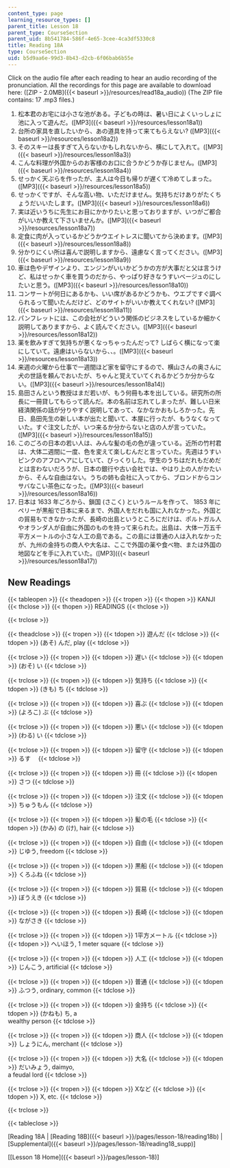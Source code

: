 ```yaml
---
content_type: page
learning_resource_types: []
parent_title: Lesson 18
parent_type: CourseSection
parent_uid: 8b541784-586f-4e65-3cee-4ca3df5330c8
title: Reading 18A
type: CourseSection
uid: b5d9aa6e-99d3-8b43-d2cb-6f06bab6b55e
---
```


Click on the audio file after each reading to hear an audio recording of the pronunciation. All the recordings for this page are available to download here: ([ZIP - 2.0MB]({{< baseurl >}}/resources/read18a_audio)) (The ZIP file contains: 17 .mp3 files.)

1.  松本君のお宅には小さな池がある。子どもの時は、暑い日によくいっしょに池に入って遊んだ。([MP3]({{< baseurl >}}/resources/lesson18a1))
2.  台所の家具を直したいから、あの道具を持って来てもらえない? ([MP3]({{< baseurl >}}/resources/lesson18a2))
3.  そのスキーは長すぎて入らないかもしれないから、横にして入れて。([MP3]({{< baseurl >}}/resources/lesson18a3))
4.  こんな料理が外国からのお客様のお口に合うかどうか存じません。([MP3]({{< baseurl >}}/resources/lesson18a4))
5.  せっかく天ぷらを作ったが、主人は今日も帰りが遅くて冷めてしまった。([MP3]({{< baseurl >}}/resources/lesson18a5))
6.  せっかくですが、そんな高い物、いただけません。気持ちだけありがたくちょうだいいたします。([MP3]({{< baseurl >}}/resources/lesson18a6))
7.  実は近いうちに先生にお目にかかりたいと思っておりますが、いつがご都合がいいか教えて下さいませんか。([MP3]({{< baseurl >}}/resources/lesson18a7))
8.  定食に肉が入っているかどうかウエイトレスに聞いてから決めます。([MP3]({{< baseurl >}}/resources/lesson18a8))
9.  分かりにくい所は喜んで説明しますから、遠慮なく言ってください。([MP3]({{< baseurl >}}/resources/lesson18a9))
10.  車は色やデザインより、エンジンがいいかどうかの方が大事だと父は言うけど、私はせっかく車を買うのだから、やっぱり好きなうすいベージュのにしたいと思う。([MP3]({{< baseurl >}}/resources/lesson18a10))
11.  コンサートが何日にあるかも、いい席があるかどうかも、ウエブですぐ調べられるって聞いたんだけど、どのサイトがいいか教えてくれない? ([MP3]({{< baseurl >}}/resources/lesson18a11))
12.  パンフレットには、この会社がどういう関係のビジネスをしているか細かく説明してありますから、よく読んでください。([MP3]({{< baseurl >}}/resources/lesson18a12))
13.  薬を飲みすぎて気持ちが悪くなっちゃったんだって? しばらく横になって楽にしていて。遠慮はいらないから、、。([MP3]({{< baseurl >}}/resources/lesson18a13))
14.  来週の火曜から仕事で一週間ほど家を留守にするので、横山さんの奥さんに犬の世話を頼んでおいたが、ちゃんと覚えていてくれるかどうか分からない。([MP3]({{< baseurl >}}/resources/lesson18a14))
15.  島田さんという教授はまだ若いが、もう何冊も本を出している。研究所の所長に一冊貸してもらって読んだ。本の名前は忘れてしまったが、難しい日米経済関係の話が分りやすく説明してあって、なかなかおもしろかった。先日、島田先生の新しい本が出たと聞いて、本屋に行ったが、もうなくなっていた。すぐ注文したが、いつ来るか分からないと店の人が言っていた。([MP3]({{< baseurl >}}/resources/lesson18a15))
16.  このごろの日本の若い人は、みんな髪の毛の色が違っている。近所の竹村君は、大体二週間に一度、色を変えて楽しむんだと言っていた。先週はうすいピンクのアフロヘアにしていて、びっくりした。学生のうちはだれもだめだとは言わないだろうが、日本の銀行や古い会社では、やはり上の人がかたいから、そんな自由はない。うちの姉も会社に入ってから、ブロンドからコンサバなこい茶色になった。([MP3]({{< baseurl >}}/resources/lesson18a16))
17.  日本は 1633 年ごろから、鎖国 (さこく) というルールを作って、 1853 年にペリーが黒船で日本に来るまで、外国人をだれも国に入れなかった。外国との貿易もできなかったが、長崎の出島というところにだけは、ポルトガル人やオランダ人が自由に外国のものを持って来られた。出島は、大体一万五千平方メートルの小さな人工の島である。この島には普通の人は入れなかったが、九州の金持ちの商人や大名は、ここで外国の薬や食べ物、または外国の地図などを手に入れていた。([MP3]({{< baseurl >}}/resources/lesson18a17))

New Readings
------------

{{< tableopen >}}
{{< theadopen >}}
{{< tropen >}}
{{< thopen >}}
KANJI
{{< thclose >}}
{{< thopen >}}
READINGS
{{< thclose >}}

{{< trclose >}}

{{< theadclose >}}
{{< tropen >}}
{{< tdopen >}}
遊んだ
{{< tdclose >}}
{{< tdopen >}}
(あそ) んだ, play
{{< tdclose >}}

{{< trclose >}}
{{< tropen >}}
{{< tdopen >}}
遅い
{{< tdclose >}}
{{< tdopen >}}
(おそ) い
{{< tdclose >}}

{{< trclose >}}
{{< tropen >}}
{{< tdopen >}}
気持ち
{{< tdclose >}}
{{< tdopen >}}
(きも) ち
{{< tdclose >}}

{{< trclose >}}
{{< tropen >}}
{{< tdopen >}}
喜ぶ
{{< tdclose >}}
{{< tdopen >}}
(よろこ) ぶ
{{< tdclose >}}

{{< trclose >}}
{{< tropen >}}
{{< tdopen >}}
悪い
{{< tdclose >}}
{{< tdopen >}}
(わる) い
{{< tdclose >}}

{{< trclose >}}
{{< tropen >}}
{{< tdopen >}}
留守
{{< tdclose >}}
{{< tdopen >}}
るす　
{{< tdclose >}}

{{< trclose >}}
{{< tropen >}}
{{< tdopen >}}
冊
{{< tdclose >}}
{{< tdopen >}}
さつ
{{< tdclose >}}

{{< trclose >}}
{{< tropen >}}
{{< tdopen >}}
注文
{{< tdclose >}}
{{< tdopen >}}
ちゅうもん
{{< tdclose >}}

{{< trclose >}}
{{< tropen >}}
{{< tdopen >}}
髪の毛
{{< tdclose >}}
{{< tdopen >}}
(かみ) の (け), hair
{{< tdclose >}}

{{< trclose >}}
{{< tropen >}}
{{< tdopen >}}
自由
{{< tdclose >}}
{{< tdopen >}}
じゆう, freedom
{{< tdclose >}}

{{< trclose >}}
{{< tropen >}}
{{< tdopen >}}
黒船
{{< tdclose >}}
{{< tdopen >}}
くろふね
{{< tdclose >}}

{{< trclose >}}
{{< tropen >}}
{{< tdopen >}}
貿易
{{< tdclose >}}
{{< tdopen >}}
ぼうえき
{{< tdclose >}}

{{< trclose >}}
{{< tropen >}}
{{< tdopen >}}
長崎
{{< tdclose >}}
{{< tdopen >}}
ながさき
{{< tdclose >}}

{{< trclose >}}
{{< tropen >}}
{{< tdopen >}}
1平方メートル
{{< tdclose >}}
{{< tdopen >}}
ヘいほう, 1 meter square
{{< tdclose >}}

{{< trclose >}}
{{< tropen >}}
{{< tdopen >}}
人工
{{< tdclose >}}
{{< tdopen >}}
じんこう, artificial
{{< tdclose >}}

{{< trclose >}}
{{< tropen >}}
{{< tdopen >}}
普通
{{< tdclose >}}
{{< tdopen >}}
ふつう, ordinary, common
{{< tdclose >}}

{{< trclose >}}
{{< tropen >}}
{{< tdopen >}}
金持ち
{{< tdclose >}}
{{< tdopen >}}
(かねも) ち, a  
wealthy person
{{< tdclose >}}

{{< trclose >}}
{{< tropen >}}
{{< tdopen >}}
商人
{{< tdclose >}}
{{< tdopen >}}
しょうにん, merchant
{{< tdclose >}}

{{< trclose >}}
{{< tropen >}}
{{< tdopen >}}
大名
{{< tdclose >}}
{{< tdopen >}}
だいみょう, daimyo,  
a feudal lord
{{< tdclose >}}

{{< trclose >}}
{{< tropen >}}
{{< tdopen >}}
Xなど
{{< tdclose >}}
{{< tdopen >}}
X, etc.
{{< tdclose >}}

{{< trclose >}}

{{< tableclose >}}

\[Reading 18A | [Reading 18B]({{< baseurl >}}/pages/lesson-18/reading18b) | [Supplemental]({{< baseurl >}}/pages/lesson-18/reading18_supp)\]

\[[Lesson 18 Home]({{< baseurl >}}/pages/lesson-18)\]